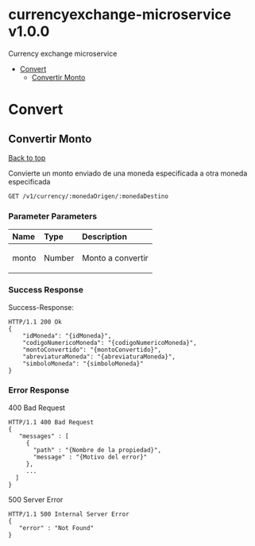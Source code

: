<a name="top"></a>
# currencyexchange-microservice v1.0.0

Currency exchange microservice

- [Convert](#convert)
	- [Convertir Monto](#convertir-monto)
	


# <a name='convert'></a> Convert

## <a name='convertir-monto'></a> Convertir Monto
[Back to top](#top)

<p>Convierte un monto enviado de una moneda especificada a otra moneda especificada</p>

	GET /v1/currency/:monedaOrigen/:monedaDestino





### Parameter Parameters

| Name     | Type       | Description                           |
|:---------|:-----------|:--------------------------------------|
|  monto | Number | <p>Monto a convertir</p>|


### Success Response

Success-Response:

```
HTTP/1.1 200 Ok
{
    "idMoneda": "{idMoneda}",  
    "codigoNumericoMoneda": "{codigoNumericoMoneda}",
    "montoConvertido": "{montoConvertido}",
    "abreviaturaMoneda": "{abreviaturaMoneda}",
    "simboloMoneda": "{simboloMoneda}"
}
```


### Error Response

400 Bad Request

```
HTTP/1.1 400 Bad Request
{
   "messages" : [
     {
       "path" : "{Nombre de la propiedad}",
       "message" : "{Motivo del error}"
     },
     ...
  ]
}
```
500 Server Error

```
HTTP/1.1 500 Internal Server Error
{
   "error" : "Not Found"
}
```
